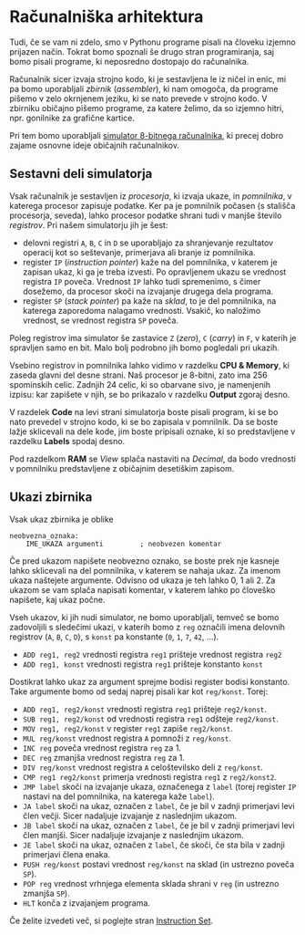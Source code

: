 # Računalniška arhitektura

Tudi, če se vam ni zdelo, smo v Pythonu programe pisali na človeku izjemno prijazen način. Tokrat bomo spoznali še drugo stran programiranja, saj bomo pisali programe, ki neposredno dostopajo do računalnika.

Računalnik sicer izvaja strojno kodo, ki je sestavljena le iz ničel in enic, mi pa bomo uporabljali *zbirnik* (*assembler*), ki nam omogoča, da programe pišemo v zelo okrnjenem jeziku, ki se nato prevede v strojno kodo. V zbirniku običajno pišemo programe, za katere želimo, da so izjemno hitri, npr. gonilnike za grafične kartice.

Pri tem bomo uporabljali [simulator 8-bitnega računalnika](http://schweigi.github.io/assembler-simulator/), ki precej dobro zajame osnovne ideje običajnih računalnikov.

## Sestavni deli simulatorja

Vsak računalnik je sestavljen iz *procesorja*, ki izvaja ukaze, in *pomnilnika*, v katerega procesor zapisuje podatke. Ker pa je pomnilnik počasen (s stališča procesorja, seveda), lahko procesor podatke shrani tudi v manjše število *registrov*. Pri našem simulatorju jih je šest:

- delovni registri `A`, `B`, `C` in `D` se uporabljajo za shranjevanje rezultatov operacij kot so seštevanje, primerjava ali branje iz pomnilnika.
- register `IP` (*instruction pointer*) kaže na del pomnilnika, v katerem je zapisan ukaz, ki ga je treba izvesti. Po opravljenem ukazu se vrednost registra `IP` poveča. Vrednost `IP` lahko tudi spremenimo, s čimer dosežemo, da procesor skoči na izvajanje drugega dela programa.
- register `SP` (*stack pointer*) pa kaže na *sklad*, to je del pomnilnika, na katerega zaporedoma nalagamo vrednosti. Vsakič, ko naložimo vrednost, se vrednost registra `SP` poveča.

Poleg registrov ima simulator še zastavice `Z` (*zero*), `C` (*carry*) in `F`, v katerih je spravljen samo en bit. Malo bolj podrobno jih bomo pogledali pri ukazih.

Vsebino registrov in pomnilnika lahko vidimo v razdelku **CPU & Memory**, ki zaseda glavni del desne strani. Naš procesor je 8-bitni, zato ima 256 spominskih celic. Zadnjih 24 celic, ki so obarvane sivo, je namenjenih izpisu: kar zapišete v njih, se bo prikazalo v razdelku **Output** zgoraj desno.

V razdelek **Code** na levi strani simulatorja boste pisali program, ki se bo nato prevedel v strojno kodo, ki se bo zapisala v pomnilnik. Da se boste lažje sklicevali na dele kode, jim boste pripisali oznake, ki so predstavljene v razdelku **Labels** spodaj desno.

Pod razdelkom **RAM** se *View* splača nastaviti na *Decimal*, da bodo vrednosti v pomnilniku predstavljene z običajnim desetiškim zapisom.

## Ukazi zbirnika

Vsak ukaz zbirnika je oblike

    neobvezna_oznaka:
        IME_UKAZA argumenti         ; neobvezen komentar

Če pred ukazom napišete neobvezno oznako, se boste prek nje kasneje lahko sklicevali na del pomnilnika, v katerem se nahaja ukaz. Za imenom ukaza naštejete argumente. Odvisno od ukaza je teh lahko 0, 1 ali 2. Za ukazom se vam splača napisati komentar, v katerem lahko po človeško napišete, kaj ukaz počne.

Vseh ukazov, ki jih nudi simulator, ne bomo uporabljali, temveč se bomo zadovoljili s sledečimi ukazi, v katerih bomo z `reg` označili imena delovnih registrov (`A`, `B`, `C`, `D`), s `konst` pa konstante (`0`, `1`, `7`, `42`, …).

- `ADD reg1, reg2` vrednosti registra `reg1` prišteje vrednost registra `reg2`
- `ADD reg1, konst` vrednosti registra `reg1` prišteje konstanto `konst`

Dostikrat lahko ukaz za argument sprejme bodisi register bodisi konstanto. Take argumente bomo od sedaj naprej pisali kar kot `reg/konst`. Torej:

- `ADD reg1, reg2/konst` vrednosti registra `reg1` prišteje `reg2/konst`.
- `SUB reg1, reg2/konst` od vrednosti registra `reg1` odšteje `reg2/konst`.
- `MOV reg1, reg2/konst` v register `reg1` zapiše `reg2/konst`.
- `MUL reg/konst` vrednost registra `A` pomnoži z `reg/konst`.
- `INC reg` poveča vrednost registra `reg` za 1.
- `DEC reg` zmanjša vrednost registra `reg` za 1.
- `DIV reg/konst` vrednost registra `A` celoštevilsko deli z `reg/konst`.
- `CMP reg1 reg2/konst` primerja vrednosti registra `reg1` z `reg2/konst2`.
- `JMP label` skoči na izvajanje ukaza, označenega z `label` (torej register `IP` nastavi na del pomnilnika, na katerega kaže `label`).
- `JA label` skoči na ukaz, označen z `label`, če je bil v zadnji primerjavi levi člen večji. Sicer nadaljuje izvajanje z naslednjim ukazom.
- `JB label` skoči na ukaz, označen z `label`, če je bil v zadnji primerjavi levi člen manjši. Sicer nadaljuje izvajanje z naslednjim ukazom.
- `JE label` skoči na ukaz, označen z `label`, če skoči, če sta bila v zadnji primerjavi člena enaka.
- `PUSH reg/konst` postavi vrednost `reg/konst` na sklad (in ustrezno poveča `SP`).
- `POP reg` vrednost vrhnjega elementa sklada shrani v `reg` (in ustrezno zmanjša `SP`).
- `HLT` konča z izvajanjem programa.

Če želite izvedeti več, si poglejte stran [Instruction Set](http://schweigi.github.io/assembler-simulator/instruction-set.html).
